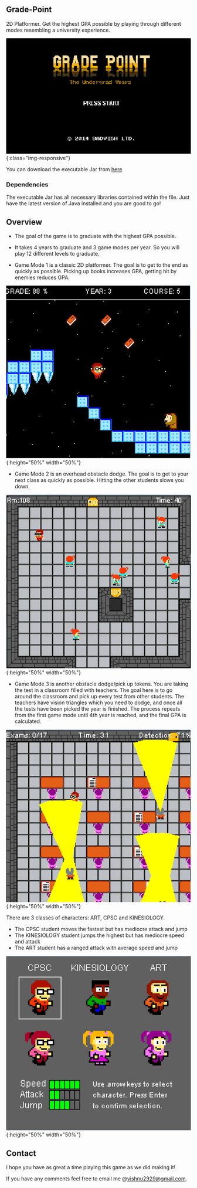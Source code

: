 [//]: # (Image References)

[image1]: ./Resources/Backgrounds/GradePoint2.png 
[image2]: ./Resources/Backgrounds/mode1.png 
[image3]: ./Resources/Backgrounds/mode2.png
[image4]: ./Resources/Backgrounds/mode3.png 
[image5]: ./Resources/Backgrounds/characterselect.png 

## Grade-Point
2D Platformer. Get the highest GPA possible by playing through different modes resembling a university experience.

![alt text][image1]{:class="img-responsive"}

You can download the executable Jar from [here](http://www.vishnuraj.ca/GradePoint.jar)


### Dependencies
The executable Jar has all necessary libraries contained within the file. Just have the latest version of Java installed and you are good to go!

Overview
---
* The goal of the game is to graduate with the highest GPA possible.

* It takes 4 years to graduate and 3 game modes per year. So you will play 12 different levels to graduate.

* Game Mode 1 is a classic 2D platformer. The goal is to get to the end as quickly as possible.
Picking up books increases GPA, getting hit by enemies reduces GPA.

![alt text][image2]{:height="50%" width="50%"}

* Game Mode 2 is an overhead obstacle dodge. The goal is to get to your next class as quickly as possible.
Hitting the other students slows you down.

![alt text][image3]{:height="50%" width="50%"}

* Game Mode 3 is another obstacle dodge/pick up tokens. You are taking the test in a classroom filled with teachers.
The goal here is to go around the classroom and pick up every test from other students. The teachers have vision triangles which 
you need to dodge, and once all the tests have been picked the year is finished. The process repeats from the first game mode until
4th year is reached, and the final GPA is calculated.

![alt text][image4]{:height="50%" width="50%"}

There are 3 classes of characters: ART, CPSC and KINESIOLOGY. 
* The CPSC student moves the fastest but has mediocre attack and jump
* The KINESIOLOGY student jumps the highest but has mediocre speed and attack
* The ART student has a ranged attack with average speed and jump

![alt text][image5]{:height="50%" width="50%"}

Contact
---
I hope you have as great a time playing this game as we did making it!

If you have any comments feel free to email me @vishnu2929@gmail.com.
